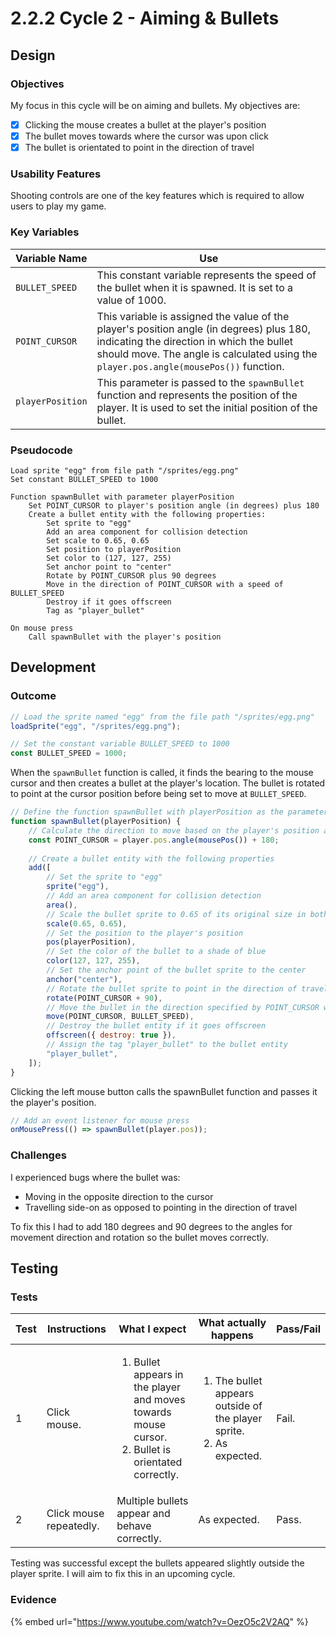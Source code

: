 # 2.2.2 Cycle 2 - Aiming & Bullets

## Design

### Objectives

My focus in this cycle will be on aiming and bullets. My objectives are:

* [x] Clicking the mouse creates a bullet at the player's position
* [x] The bullet moves towards where the cursor was upon click
* [x] The bullet is orientated to point in the direction of travel

### Usability Features

Shooting controls are one of the key features which is required to allow users to play my game.

### Key Variables

| Variable Name    | Use                                                                                                                                                                                                                            |
| ---------------- | ------------------------------------------------------------------------------------------------------------------------------------------------------------------------------------------------------------------------------ |
| `BULLET_SPEED`   | This constant variable represents the speed of the bullet when it is spawned. It is set to a value of 1000.                                                                                                                    |
| `POINT_CURSOR`   | This variable is assigned the value of the player's position angle (in degrees) plus 180, indicating the direction in which the bullet should move. The angle is calculated using the `player.pos.angle(mousePos())` function. |
| `playerPosition` | This parameter is passed to the `spawnBullet` function and represents the position of the player. It is used to set the initial position of the bullet.                                                                        |

### Pseudocode

```
Load sprite "egg" from file path "/sprites/egg.png"
Set constant BULLET_SPEED to 1000

Function spawnBullet with parameter playerPosition
    Set POINT_CURSOR to player's position angle (in degrees) plus 180
    Create a bullet entity with the following properties:
        Set sprite to "egg"
        Add an area component for collision detection
        Set scale to 0.65, 0.65
        Set position to playerPosition
        Set color to (127, 127, 255)
        Set anchor point to "center"
        Rotate by POINT_CURSOR plus 90 degrees
        Move in the direction of POINT_CURSOR with a speed of BULLET_SPEED
        Destroy if it goes offscreen
        Tag as "player_bullet"

On mouse press
    Call spawnBullet with the player's position
```

## Development

### Outcome

```javascript
// Load the sprite named "egg" from the file path "/sprites/egg.png"
loadSprite("egg", "/sprites/egg.png");

// Set the constant variable BULLET_SPEED to 1000
const BULLET_SPEED = 1000;
```

When the `spawnBullet` function is called, it finds the bearing to the mouse cursor and then creates a bullet at the player's location. The bullet is rotated to point at the cursor position before being set to move at `BULLET_SPEED`.

```javascript
// Define the function spawnBullet with playerPosition as the parameter
function spawnBullet(playerPosition) {
    // Calculate the direction to move based on the player's position and the mouse position
    const POINT_CURSOR = player.pos.angle(mousePos()) + 180;
    
    // Create a bullet entity with the following properties
    add([
        // Set the sprite to "egg"
        sprite("egg"),
        // Add an area component for collision detection
        area(),
        // Scale the bullet sprite to 0.65 of its original size in both x and y directions
        scale(0.65, 0.65),
        // Set the position to the player's position
        pos(playerPosition),
        // Set the color of the bullet to a shade of blue
        color(127, 127, 255),
        // Set the anchor point of the bullet sprite to the center
        anchor("center"),
        // Rotate the bullet sprite to point in the direction of travel
        rotate(POINT_CURSOR + 90),
        // Move the bullet in the direction specified by POINT_CURSOR with the given speed
        move(POINT_CURSOR, BULLET_SPEED),
        // Destroy the bullet entity if it goes offscreen
        offscreen({ destroy: true }),
        // Assign the tag "player_bullet" to the bullet entity
        "player_bullet",
    ]);
}
```

Clicking the left mouse button calls the spawnBullet function and passes it the player's position.

```javascript
// Add an event listener for mouse press
onMousePress(() => spawnBullet(player.pos));
```

### Challenges

I experienced bugs where the bullet was:

* Moving in the opposite direction to the cursor
* Travelling side-on as opposed to pointing in the direction of travel

To fix this I had to add 180 degrees and 90 degrees to the angles for movement direction and rotation so the bullet moves correctly.

## Testing

### Tests

<table data-full-width="false"><thead><tr><th>Test</th><th>Instructions</th><th>What I expect</th><th>What actually happens</th><th>Pass/Fail</th></tr></thead><tbody><tr><td>1</td><td>Click mouse.</td><td><ol><li>Bullet appears in the player and moves towards mouse cursor.</li><li>Bullet is orientated correctly.</li></ol></td><td><ol><li>The bullet appears outside of the player sprite.</li><li>As expected.</li></ol></td><td>Fail.</td></tr><tr><td>2</td><td>Click mouse repeatedly.</td><td>Multiple bullets appear and behave correctly.</td><td>As expected.</td><td>Pass.</td></tr></tbody></table>

Testing was successful except the bullets appeared slightly outside the player sprite. I will aim to fix this in an upcoming cycle.

### Evidence

{% embed url="https://www.youtube.com/watch?v=OezO5c2V2AQ" %}
